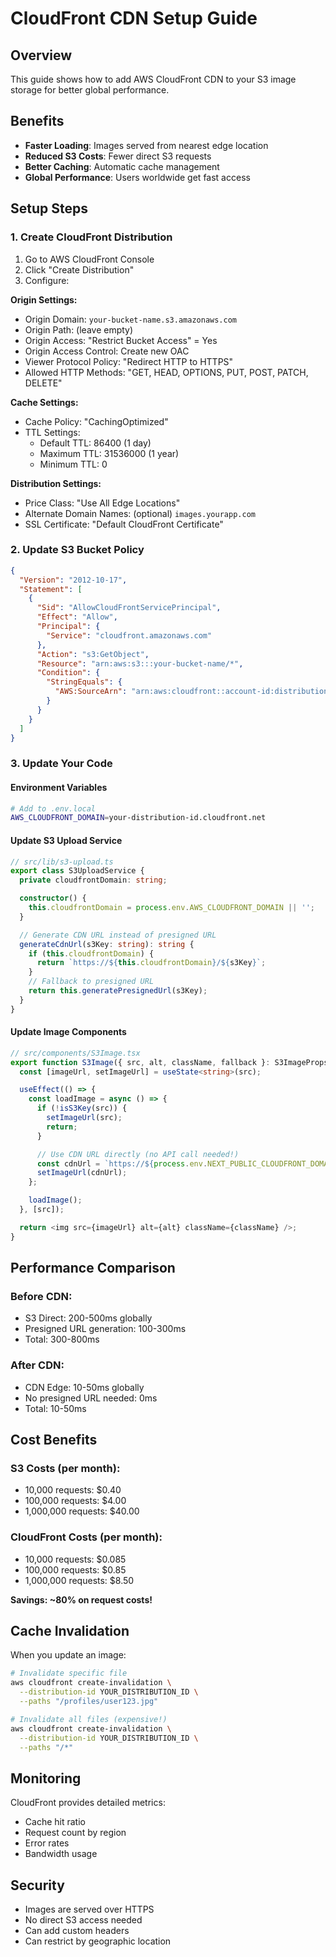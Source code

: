# CloudFront CDN Setup Guide

## Overview
This guide shows how to add AWS CloudFront CDN to your S3 image storage for better global performance.

## Benefits
- **Faster Loading**: Images served from nearest edge location
- **Reduced S3 Costs**: Fewer direct S3 requests
- **Better Caching**: Automatic cache management
- **Global Performance**: Users worldwide get fast access

## Setup Steps

### 1. Create CloudFront Distribution

1. Go to AWS CloudFront Console
2. Click "Create Distribution"
3. Configure:

**Origin Settings:**
- Origin Domain: `your-bucket-name.s3.amazonaws.com`
- Origin Path: (leave empty)
- Origin Access: "Restrict Bucket Access" = Yes
- Origin Access Control: Create new OAC
- Viewer Protocol Policy: "Redirect HTTP to HTTPS"
- Allowed HTTP Methods: "GET, HEAD, OPTIONS, PUT, POST, PATCH, DELETE"

**Cache Settings:**
- Cache Policy: "CachingOptimized"
- TTL Settings:
  - Default TTL: 86400 (1 day)
  - Maximum TTL: 31536000 (1 year)
  - Minimum TTL: 0

**Distribution Settings:**
- Price Class: "Use All Edge Locations"
- Alternate Domain Names: (optional) `images.yourapp.com`
- SSL Certificate: "Default CloudFront Certificate"

### 2. Update S3 Bucket Policy

```json
{
  "Version": "2012-10-17",
  "Statement": [
    {
      "Sid": "AllowCloudFrontServicePrincipal",
      "Effect": "Allow",
      "Principal": {
        "Service": "cloudfront.amazonaws.com"
      },
      "Action": "s3:GetObject",
      "Resource": "arn:aws:s3:::your-bucket-name/*",
      "Condition": {
        "StringEquals": {
          "AWS:SourceArn": "arn:aws:cloudfront::account-id:distribution/distribution-id"
        }
      }
    }
  ]
}
```

### 3. Update Your Code

#### Environment Variables
```bash
# Add to .env.local
AWS_CLOUDFRONT_DOMAIN=your-distribution-id.cloudfront.net
```

#### Update S3 Upload Service
```typescript
// src/lib/s3-upload.ts
export class S3UploadService {
  private cloudfrontDomain: string;

  constructor() {
    this.cloudfrontDomain = process.env.AWS_CLOUDFRONT_DOMAIN || '';
  }

  // Generate CDN URL instead of presigned URL
  generateCdnUrl(s3Key: string): string {
    if (this.cloudfrontDomain) {
      return `https://${this.cloudfrontDomain}/${s3Key}`;
    }
    // Fallback to presigned URL
    return this.generatePresignedUrl(s3Key);
  }
}
```

#### Update Image Components
```typescript
// src/components/S3Image.tsx
export function S3Image({ src, alt, className, fallback }: S3ImageProps) {
  const [imageUrl, setImageUrl] = useState<string>(src);

  useEffect(() => {
    const loadImage = async () => {
      if (!isS3Key(src)) {
        setImageUrl(src);
        return;
      }

      // Use CDN URL directly (no API call needed!)
      const cdnUrl = `https://${process.env.NEXT_PUBLIC_CLOUDFRONT_DOMAIN}/${src}`;
      setImageUrl(cdnUrl);
    };

    loadImage();
  }, [src]);

  return <img src={imageUrl} alt={alt} className={className} />;
}
```

## Performance Comparison

### Before CDN:
- S3 Direct: 200-500ms globally
- Presigned URL generation: 100-300ms
- Total: 300-800ms

### After CDN:
- CDN Edge: 10-50ms globally
- No presigned URL needed: 0ms
- Total: 10-50ms

## Cost Benefits

### S3 Costs (per month):
- 10,000 requests: $0.40
- 100,000 requests: $4.00
- 1,000,000 requests: $40.00

### CloudFront Costs (per month):
- 10,000 requests: $0.085
- 100,000 requests: $0.85
- 1,000,000 requests: $8.50

**Savings: ~80% on request costs!**

## Cache Invalidation

When you update an image:
```bash
# Invalidate specific file
aws cloudfront create-invalidation \
  --distribution-id YOUR_DISTRIBUTION_ID \
  --paths "/profiles/user123.jpg"

# Invalidate all files (expensive!)
aws cloudfront create-invalidation \
  --distribution-id YOUR_DISTRIBUTION_ID \
  --paths "/*"
```

## Monitoring

CloudFront provides detailed metrics:
- Cache hit ratio
- Request count by region
- Error rates
- Bandwidth usage

## Security

- Images are served over HTTPS
- No direct S3 access needed
- Can add custom headers
- Can restrict by geographic location
